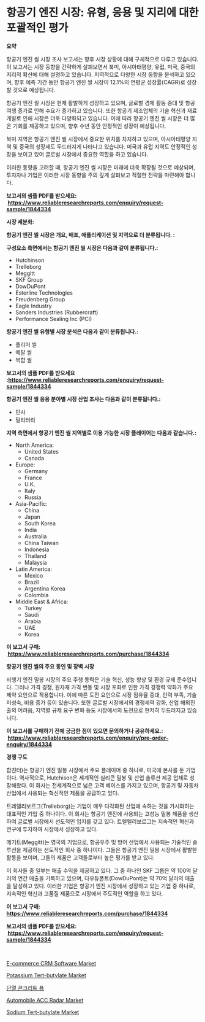 <p><h1>항공기 엔진 시장: 유형, 응용 및 지리에 대한 포괄적인 평가</h1></p><p><strong>요약</strong></p>
<p><p>항공기 엔진 씰 시장 조사 보고서는 향후 시장 상황에 대해 구체적으로 다루고 있습니다. 이 보고서는 시장 동향을 간략하게 살펴보면서 북미, 아시아태평양, 유럽, 미국, 중국의 지리적 확산에 대해 설명하고 있습니다. 지역적으로 다양한 시장 동향을 분석하고 있으며, 향후 예측 기간 동안 항공기 엔진 씰 시장이 12.1%의 연평균 성장률(CAGR)로 성장할 것으로 예상됩니다.</p><p>항공기 엔진 씰 시장은 현재 활발하게 성장하고 있으며, 글로벌 경제 활동 증대 및 항공 여행 증가로 인해 수요가 증가하고 있습니다. 또한 항공기 제조업체의 기술 혁신과 재료 개발로 인해 시장은 더욱 다양화되고 있습니다. 이에 따라 항공기 엔진 씰 시장은 더 많은 기회를 제공하고 있으며, 향후 수년 동안 안정적인 성장이 예상됩니다.</p><p>북미 지역은 항공기 엔진 씰 시장에서 중요한 위치를 차지하고 있으며, 아시아태평양 지역 및 중국의 성장세도 두드러지게 나타나고 있습니다. 미국과 유럽 지역도 안정적인 성장을 보이고 있어 글로벌 시장에서 중요한 역할을 하고 있습니다.</p><p>이러한 동향을 고려할 때, 항공기 엔진 씰 시장은 미래에 더욱 확장될 것으로 예상되며, 투자자나 기업은 이러한 시장 동향을 주의 깊게 살펴보고 적절한 전략을 마련해야 합니다.</p></p>
<p><strong>보고서의 샘플 PDF를 받으세요: &nbsp;<a href="https://www.reliableresearchreports.com/enquiry/request-sample/1844334">https://www.reliableresearchreports.com/enquiry/request-sample/1844334</a></strong></p>
<p><strong>시장 세분화:</strong></p>
<p><strong> 항공기 엔진 씰 시장은 개요, 배포, 애플리케이션 및 지역으로 더 분류됩니다. :</strong></p>
<p><strong>구성요소 측면에서는 항공기 엔진 씰 시장은 다음과 같이 분류됩니다.:</strong></p>
<p><ul><li>Hutchinson</li><li>Trelleborg</li><li>Meggitt</li><li>SKF Group</li><li>DowDuPont</li><li>Esterline Technologies</li><li>Freudenberg Group</li><li>Eagle Industry</li><li>Sanders Industries (Rubbercraft)</li><li>Performance Sealing Inc (PCI)</li></ul></p>
<p><strong> 항공기 엔진 씰 유형별 시장 분석은 다음과 같이 분류됩니다.:</strong></p>
<p><ul><li>폴리머 씰</li><li>메탈 씰</li><li>복합 씰</li></ul></p>
<p><strong>보고서의 샘플 PDF를 받으세요 :<a href="https://www.reliableresearchreports.com/enquiry/request-sample/1844334">https://www.reliableresearchreports.com/enquiry/request-sample/1844334</a></strong></p>
<p><strong> 항공기 엔진 씰 응용 분야별 시장 산업 조사는 다음과 같이 분류됩니다.:</strong></p>
<p><ul><li>민사</li><li>밀리터리</li></ul></p>
<p><strong>지역 측면에서 항공기 엔진 씰 지역별로 이용 가능한 시장 플레이어는 다음과 같습니다.:</strong></p>
<p><ul>
    <li>
        North America:
        <ul>
            <li>United States</li>
            <li>Canada</li>
        </ul>
    </li>
    <li>
        Europe:
        <ul>
            <li>Germany</li>
            <li>France</li>
            <li>U.K.</li>
            <li>Italy</li>
            <li>Russia</li>
        </ul>
    </li>
    <li>
        Asia-Pacific:
        <ul>
            <li>China</li>
            <li>Japan</li>
            <li>South Korea</li>
            <li>India</li>
            <li>Australia</li>
            <li>China Taiwan</li>
            <li>Indonesia</li>
            <li>Thailand</li>
            <li>Malaysia</li>
        </ul>
    </li>
    <li>
        Latin America:
        <ul>
            <li>Mexico</li>
            <li>Brazil</li>
            <li>Argentina Korea</li>
            <li>Colombia</li>
        </ul>
    </li>
    <li>
        Middle East & Africa:
        <ul>
            <li>Turkey</li>
            <li>Saudi</li>
            <li>Arabia</li>
            <li>UAE</li>
            <li>Korea</li>
        </ul>
    </li>
    </ul></p>
<p><strong>이 보고서 구매: &nbsp;<a href="https://www.reliableresearchreports.com/purchase/1844334">https://www.reliableresearchreports.com/purchase/1844334</a></strong></p>
<p><strong>항공기 엔진 씰의 주요 동인 및 장벽 시장</strong></p>
<p><p>비행기 엔진 밀봉 시장의 주요 주행 동력은 기술 혁신, 성능 향상 및 환경 규제 준수입니다. 그러나 가격 경쟁, 원자재 가격 변동 및 시장 포화로 인한 가격 경쟁력 약화가 주요 제약 요인으로 작용합니다. 이에 따른 도전 요인으로 시장 점유율 증대, 인력 부족, 기술 미성숙, 비용 증가 등이 있습니다. 또한 글로벌 시장에서의 경쟁세력 강화, 산업 해외진출의 어려움, 지역별 규제 요구 변화 등도 시장에서의 도전으로 현저히 두드러지고 있습니다.</p></p>
<p><strong>이 보고서를 구매하기 전에 궁금한 점이 있으면 문의하거나 공유하세요.: &nbsp;<a href="https://www.reliableresearchreports.com/enquiry/pre-order-enquiry/1844334">https://www.reliableresearchreports.com/enquiry/pre-order-enquiry/1844334</a></strong></p>
<p><strong>경쟁 구도</strong></p>
<p><p>합친터)는 항공기 엔진 밀봉 시장에서 주요 플레이어 중 하나로, 미국에 본사를 둔 기업이다. 역사적으로, Hutchison은 세계적인 실리콘 밀봉 및 산업 솔루션 제공 업체로 성장해왔다. 이 회사는 전세계적으로 넓은 고객 베이스를 가지고 있으며, 항공기 및 자동차 산업에서 사용되는 혁신적인 제품을 공급하고 있다.</p><p>트레렐리보르그(Trelleborg)는 기업이 매우 다각화된 산업에 속하는 것을 가시화하는 대표적인 기업 중 하나이다. 이 회사는 항공기 엔진에 사용되는 고성능 밀봉 제품을 생산하여 글로벌 시장에서 선도적인 입지를 갖고 있다. 트렐렐리보르그는 지속적인 혁신과 연구에 투자하여 시장에서 성장하고 있다.</p><p>메기트(Meggitt)는 영국의 기업으로, 항공우주 및 방어 산업에서 사용되는 기술적인 솔루션을 제공하는 선도적인 회사 중 하나이다. 그들은 항공기 엔진 밀봉 시장에서 활발한 활동을 보이며, 그들의 제품은 고객들로부터 높은 평가를 받고 있다.</p><p>이 회사들 중 일부는 매출 수익을 제공하고 있다. 그 중 하나인 SKF 그룹은 약 100억 달러의 연간 매출을 기록하고 있으며, 다우듀폰트(DowDuPont)는 약 70억 달러의 매출을 달성하고 있다. 이러한 기업은 항공기 엔진 시장에서 성장하고 있는 기업 중 하나로, 지속적인 혁신과 고품질 제품으로 시장에서 주도적인 역할을 하고 있다.</p></p>
<p><strong>이 보고서 구매: &nbsp; <a href="https://www.reliableresearchreports.com/purchase/1844334">https://www.reliableresearchreports.com/purchase/1844334</a></strong></p>
<p><strong>보고서의 샘플 PDF를 받으세요: &nbsp;<a href="https://www.reliableresearchreports.com/enquiry/request-sample/1844334">https://www.reliableresearchreports.com/enquiry/request-sample/1844334</a></strong><strong></strong></p>
<p>&nbsp;</p>
<p><p><a href="https://github.com/provorikovar/Market-Research-Report-List-3/blob/main/e-commerce-crm-software-market.md">E-commerce CRM Software Market</a></p><p><a href="https://fearless-okapi-6c8.notion.site/Potassium-Tert-butylate-Market-Furnish-Information-about-Market-Size-Market-Share-Market-Dynamics--bc3f426fd9514265aa015f347c5bf841">Potassium Tert-butylate Market</a></p><p><a href="https://github.com/oajzkywllm460/Market-Research-Report-List-1/blob/main/8819501185564.md">단열 콘크리트 폼</a></p><p><a href="https://issuu.com/reportprime-2/docs/automobile-acc-radar-market-size-2030.pptx">Automobile ACC Radar Market</a></p><p><a href="https://zircon-bluebell-299.notion.site/Sodium-Tert-butylate-Market-Size-Global-Industry-Overview-Market-Segmentation-and-Forecast-2024-t-06e9e493bf124f3a87748c0b33a84e4c">Sodium Tert-butylate Market</a></p></p>